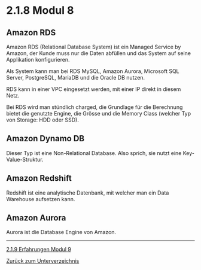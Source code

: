 # 2.1.8 Modul 8

## Amazon RDS

Amazon RDS (Relational Database System) ist ein Managed Service by Amazon, der Kunde muss nur die Daten abfüllen und das System auf seine Applikation konfigurieren.

Als System kann man bei RDS MySQL, Amazon Aurora, Microsoft SQL Server, PostgreSQL, MariaDB und die Oracle DB nutzen.

RDS kann in einer VPC eingesetzt werden, mit einer IP direkt in diesem Netz.

Bei RDS wird man stündlich charged, die Grundlage für die Berechnung bietet die genutzte Engine, die Grösse und die Memory Class (welcher Typ von Storage: HDD oder SSD).

## Amazon Dynamo DB

Dieser Typ ist eine Non-Relational Database. Also sprich, sie nutzt eine Key-Value-Struktur.

## Amazon Redshift

Redshift ist eine analytische Datenbank, mit welcher man ein Data Warehouse aufsetzen kann.

## Amazon Aurora

Aurora ist die Database Engine von Amazon.

-----

[2.1.9 Erfahrungen Modul 9](./modul9.md)

[Zurück zum Unterverzeichnis](../README.md)
